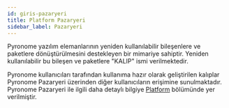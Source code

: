 ```yaml
---
id: giris-pazaryeri
title: Platform Pazaryeri
sidebar_label: Pazaryeri
---
```


<a id="aHeaderMenuAnchor" data-header-menu="Docs"></a>

Pyronome yazılım elemanlarının yeniden kullanılabilir bileşenlere ve paketlere dönüştürülmesini destekleyen bir mimariye sahiptir. Yeniden kullanılabilir bu bileşen ve paketlere "KALIP" ismi verilmektedir.

Pyronome kullanıcıları tarafından kullanıma hazır olarak geliştirilen kalıplar Pyronome Pazaryeri üzerinden diğer kullanıcıların erişimine sunulmaktadır. Pyronome Pazaryeri ile ilgili daha detaylı bilgiye [Platform](platform-pazaryeri) bölümünde yer verilmiştir.